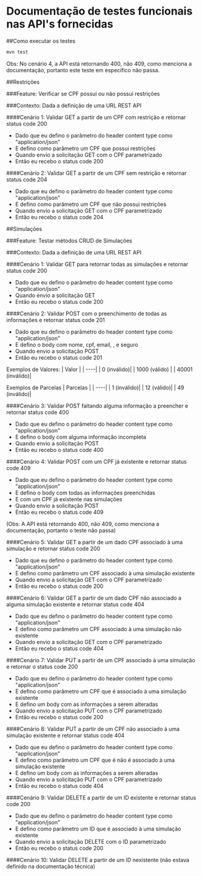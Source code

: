 # Documentação de testes funcionais nas API's fornecidas

##Como executar os testes

```bash
mvn test
```

Obs: No cenário 4, a API está retornando 400, não 409, como menciona a documentação, portanto este teste em específico não passa.

##Restrições

###Feature: Verificar se CPF  possui ou não possui restrições

###Contexto: Dada a definição de uma URL REST API


####Cenário 1: Validar GET a partir de um CPF com restrição e retornar status code 200
* Dado que eu defino o parâmetro do header content type como "application/json"
* E defino como parâmetro um CPF que possui restrições
* Quando envio a solicitação GET com o CPF parametrizado
* Então eu recebo o status code 200

####Cenário 2: Validar GET a partir de um CPF sem restrição e retornar status code 204
* Dado que eu defino o parâmetro do header content type como "application/json"
* E defino como parâmetro um CPF que não possui restrições
* Quando envio a solicitação GET com o CPF parametrizado
* Então eu recebo o status code 204


##Simulações

###Feature: Testar métodos CRUD de Simulações

###Contexto: Dada a definição de uma URL REST API


####Cenário 1: Validar GET para retornar todas as simulações e retornar status code 200
* Dado que eu defino o parâmetro do header content type como "application/json"
* Quando envio a solicitação GET
* Então eu recebo o status code 200

####Cenário 2: Validar POST com o preenchimento de todas as informações e retornar status code 201
* Dado que eu defino o parâmetro do header content type como "application/json"
* E defino o body com nome, cpf, email, <valor>, <parcelas> e seguro
* Quando envio a solicitação POST
* Então eu recebo o status code 201

Exemplos de Valores:
| Valor |
| ----|
| 0 (inválido)|
| 1000 (válido) |
| 40001 (inválido)|

Exemplos de Parcelas
| Parcelas |
| ----|
| 1 (inválido)|
| 12 (válido)|
| 49 (inválido)|

####Cenário 3: Validar POST faltando alguma informação a preencher e retornar status code 400
* Dado que eu defino o parâmetro do header content type como "application/json"
* E defino o body com alguma informação incompleta
* Quando envio a solicitação POST
* Então eu recebo o status code 400

####Cenário 4: Validar POST com um CPF já existente e retornar status code 409
* Dado que eu defino o parâmetro do header content type como "application/json"
* E defino o body com todas as informações preenchidas
* E com um CPF já existente nas simulações
* Quando envio a solicitação POST
* Então eu recebo o status code 409

(Obs: A API está retornando 400, não 409, como menciona a documentação, portanto o teste não passa)

####Cenário 5: Validar GET a partir de um dado CPF associado à uma simulação e retornar status code 200
* Dado que eu defino o parâmetro do header content type como "application/json"
* E defino como parâmetro um CPF associado à uma simulação existente
* Quando envio a solicitação GET com o CPF parametrizado
* Então eu recebo o status code 200


####Cenário 6: Validar GET a partir de um dado CPF não associado a alguma simulação existente e retornar status code 404
* Dado que eu defino o parâmetro do header content type como "application/json"
* E defino como parâmetro um CPF associado à uma simulação não existente
* Quando envio a solicitação GET com o CPF parametrizado
* Então eu recebo o status code 404

####Cenário 7: Validar PUT a partir de um CPF associado à uma simulação e retornar o status code 200
* Dado que eu defino o parâmetro do header content type como "application/json"
* E defino como parâmetro um CPF que é associado à uma simulação existente
* E defino um body com as informações a serem alteradas
* Quando envio a solicitação PUT com o CPF parametrizado
* Então eu recebo o status code 200

####Cenário 8: Validar PUT a partir de um CPF não associado à uma simulação existente e retornar status code 404
* Dado que eu defino o parâmetro do header content type como "application/json"
* E defino como parâmetro um CPF que é não é associado à uma simulação existente
* E defino um body com as informações a serem alteradas
* Quando envio a solicitação PUT com o CPF parametrizado
* Então eu recebo o status code 404

####Cenário 9: Validar DELETE a partir de um ID existente e retornar status code 200
* Dado que eu defino o parâmetro do header content type como "application/json"
* E defino como parâmetro um ID que é associado à uma simulação existente
* Quando envio a solicitação DELETE com o ID parametrizado
* Então eu recebo o status code 200

####Cenário 10: Validar DELETE a partir de um ID nexistente (não estava definido na documentação técnica)